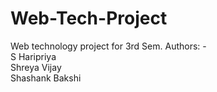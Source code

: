# Web-Tech-Project
Web technology project for 3rd Sem.
Authors: - 
     <br> S Haripriya <br>
    Shreya Vijay <br>
    Shashank Bakshi
